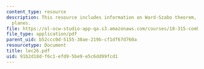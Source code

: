 ```yaml
---
content_type: resource
description: This resource includes information on Ward-Szabo theorem, and Affine
  planes.
file: https://ol-ocw-studio-app-qa.s3.amazonaws.com/courses/18-315-combinatorial-theory-introduction-to-graph-theory-extremal-and-enumerative-combinatorics-spring-2005/91b2d18df6c1efd95be9e5c6dd99fcd1_lec26.pdf
file_type: application/pdf
parent_uid: b52ccc0d-5155-38ae-219b-cf1df67d760a
resourcetype: Document
title: lec26.pdf
uid: 91b2d18d-f6c1-efd9-5be9-e5c6dd99fcd1
---
```

